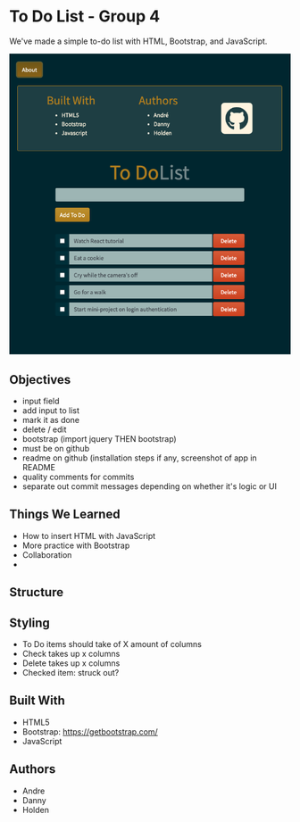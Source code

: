 # To Do List - Group 4
We've made a simple to-do list with HTML, Bootstrap, and JavaScript.

![To Do List](/screenshot_todo.png)

## Objectives

- input field
- add input to list
- mark it as done
- delete / edit
- bootstrap (import jquery THEN bootstrap)
- must be on github
- readme on github (installation steps if any, screenshot of app in README
- quality comments for commits
- separate out commit messages depending on whether it's logic or UI

## Things We Learned

- How to insert HTML with JavaScript 
- More practice with Bootstrap
- Collaboration
- 

## Structure


## Styling

- To Do items should take of X amount of columns
- Check takes up x columns
- Delete takes up x columns
- Checked item: struck out? 

## Built With

- HTML5
- Bootstrap: https://getbootstrap.com/
- JavaScript

## Authors

- Andre
- Danny
- Holden
